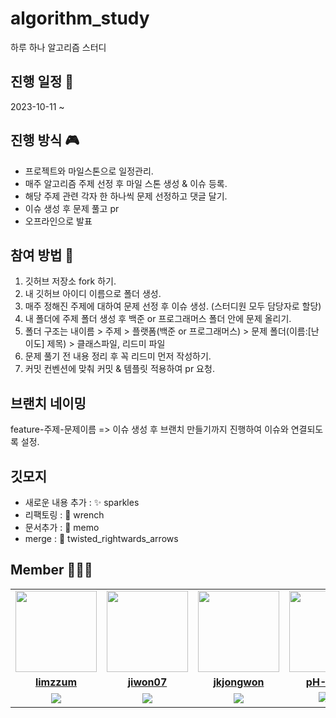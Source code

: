 # algorithm_study
하루 하나 알고리즘 스터디

## 진행 일정 📆
2023-10-11 ~ 

## 진행 방식 🎮
- 프로젝트와 마일스톤으로 일정관리.
- 매주 알고리즘 주제 선정 후 마일 스톤 생성 & 이슈 등록.
- 해당 주제 관련 각자 한 하나씩 문제 선정하고 댓글 달기.
- 이슈 생성 후 문제 풀고 pr
- 오프라인으로 발표

## 참여 방법 🥇
1. 깃허브 저장소 fork 하기.
2. 내 깃허브 아이디 이름으로 폴더 생성.
3. 매주 정해진 주제에 대하여 문제 선정 후 이슈 생성. (스터디원 모두 담당자로 할당)
4. 내 폴더에 주제 폴더 생성 후 백준 or 프로그래머스 폴더 안에 문제 올리기.
5. 폴더 구조는 내이름 > 주제 > 플랫폼(백준 or 프로그래머스) > 문제 폴더(이름:[난이도] 제목) > 클래스파일, 리드미 파일 
6. 문제 풀기 전 내용 정리 후 꼭 리드미 먼저 작성하기.
7. 커밋 컨벤션에 맞춰 커밋 & 템플릿 적용하여 pr 요청.

## 브랜치 네이밍
feature-주제-문제이름
=> 이슈 생성 후 브랜치 만들기까지 진행하여 이슈와 연결되도록 설정.

## 깃모지
- 새로운 내용 추가 : ✨ sparkles
- 리팩토링 : 🔧 wrench
- 문서추가 : 📝 memo
- merge : 🔀 twisted_rightwards_arrows

## Member 🧑‍🤝‍🧑
<table>
 <tr>
    <td align="center"><a href="https://github.com/limzzum"><img src="https://avatars.githubusercontent.com/limzzum" width="130px;" alt=""></a></td>
     <td align="center"><a href="https://github.com/jiwon07"><img src="https://avatars.githubusercontent.com/jiwon07" width="130px;" alt=""></a></td>
     <td align="center"><a href="https://github.com/jkjongwon"><img src="https://avatars.githubusercontent.com/jkjongwon" width="130px;" alt=""></a></td>
     <td align="center"><a href="https://github.com/pH-Saem"><img src="https://avatars.githubusercontent.com/pH-Saem" width="130px;" alt=""></a></td>
     <td align="center"><a href="https://github.com/pinegreen83"><img src="https://avatars.githubusercontent.com/pinegreen83" width="130px;" alt=""></a></td>
     <td align="center"><a href="https://github.com/suchshin"><img src="https://avatars.githubusercontent.com/suchshin" width="130px;" alt=""></a></td>

 </tr>
  <tr>
    <td align="center"><a href="https://github.com/limzzum"><b>limzzum</b></a></td>
       <td align="center"><a href="https://github.com/jiwon07"><b>jiwon07</b></a></td>
       <td align="center"><a href="https://github.com/jkjongwon"><b>jkjongwon</b></a></td>
    <td align="center"><a href="https://github.com/pH-Saem"><b>pH-Saem</b></a></td>
    <td align="center"><a href="https://github.com/pinegreen83"><b>pinegreen83</b></a></td>
    <td align="center"><a href="https://github.com/suchshin"><b>suchshin</b></a></td>

  </tr>
  <tr> 
    <td align="center"><img src="https://img.shields.io/badge/Java-007396?style=for-the-badge&logo=java&logoColor=white"></td>
    <td align="center"><img src="https://img.shields.io/badge/Java-007396?style=for-the-badge&logo=java&logoColor=white"></td>
    <td align="center"><img src="https://img.shields.io/badge/Java-007396?style=for-the-badge&logo=java&logoColor=white"></td>
    <td align="center"><img src="https://img.shields.io/badge/Java-007396?style=for-the-badge&logo=java&logoColor=white"> <img src="https://img.shields.io/badge/C++-007396?style=for-the-badge&logo=c++&logoColor=white"></td>
    <td align="center"><img src="https://img.shields.io/badge/C++-007396?style=for-the-badge&logo=c++&logoColor=white"></td>
    <td align="center"><img src="https://img.shields.io/badge/Python-3776AB?style=for-the-badge&logo=python&logoColor=white"></td>

  </tr> 
</table>
